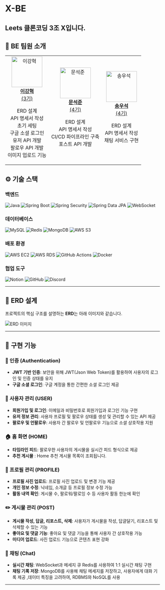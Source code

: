 # X-BE

## Leets 클론코딩 3조 X입니다.



## 👥 BE 팀원 소개

<div align="center">

<table>
  <tr>
    <td align="center">
      <a href="https://github.com/hyxklee" target="_blank">
        <img src="https://avatars.githubusercontent.com/u/77369759?v=4" width="100px;" alt="이강혁"/><br />
        <b>이강혁</b> <br>(3기)
      </a>
      <p>ERD 설계 <br> API 명세서 작성 <br> 초기 세팅 <br> 구글 소셜 로그인 <br> 유저 API 개발 <br> 팔로우 API 개발 <br> 이미지 업로드 기능</p>
    </td>
    <td align="center">
      <a href="https://github.com/seokjun01" target="_blank">
        <img src="https://avatars.githubusercontent.com/u/177178015?v=4" width="100px;" alt="문석준"/><br />
        <b>문석준</b> <br>(4기)
      </a>
      <p>ERD 설계 <br> API 명세서 작성 <br> CI/CD 파이프라인 구축 <br> 포스트 API 개발</p>
    </td>
    <td align="center">
      <a href="https://github.com/koreaioi" target="_blank">
        <img src="https://avatars.githubusercontent.com/u/147616203?v=4" width="100px;" alt="송우석"/><br />
        <b>송우석</b> <br>(4기)
      </a>
      <p>ERD 설계 <br> API 명세서 작성 <br> 채팅 서비스 구현</p>
    </td>
  </tr>
</table>

</div>




## ⚙️ 기술 스택

### 백엔드

![Java](https://img.shields.io/badge/java-007396?style=for-the-badge&logo=java&logoColor=white)
![Spring Boot](https://img.shields.io/badge/springboot-6DB33F?style=for-the-badge&logo=springboot&logoColor=white)
![Spring Security](https://img.shields.io/badge/spring%20security-6DB33F?style=for-the-badge&logo=springsecurity&logoColor=white)
![Spring Data JPA](https://img.shields.io/badge/spring%20data%20jpa-6DB33F?style=for-the-badge&logo=&logoColor=white)
![WebSocket](https://img.shields.io/badge/WebSocket-010101?style=for-the-badge&logo=&logoColor=white)

### 데이터베이스

![MySQL](https://img.shields.io/badge/mysql-4479A1?style=for-the-badge&logo=mysql&logoColor=white)
![Redis](https://img.shields.io/badge/Redis-569A31?style=for-the-badge&logo=redis&logoColor=white)
![MongoDB](https://img.shields.io/badge/MongoDB-47A248?style=for-the-badge&logo=mongodb&logoColor=white)
![AWS S3](https://img.shields.io/badge/AWS%20S3-569A31?style=for-the-badge&logo=amazons3&logoColor=white)

### 배포 환경

![AWS EC2](https://img.shields.io/badge/AWS%20EC2-FF9900?style=for-the-badge&logo=amazonec2&logoColor=white)
![AWS RDS](https://img.shields.io/badge/AWS%20RDS-527FFF?style=for-the-badge&logo=amazonrds&logoColor=white)
![GitHub Actions](https://img.shields.io/badge/Github%20Actions-2088FF?style=for-the-badge&logo=githubactions&logoColor=white)
![Docker](https://img.shields.io/badge/Docker-2496ED?style=for-the-badge&logo=docker&logoColor=white)

### 협업 도구

![Notion](https://img.shields.io/badge/Notion-000000?style=for-the-badge&logo=notion&logoColor=white)
![GitHub](https://img.shields.io/badge/Github-181717?style=for-the-badge&logo=github&logoColor=white)
![Discord](https://img.shields.io/badge/Discord-5865F2?style=for-the-badge&logo=discord&logoColor=white)

---

## 📐 ERD 설계

프로젝트의 핵심 구조를 설명하는 **ERD**는 아래 이미지와 같습니다.

![ERD 이미지](https://github.com/user-attachments/assets/0b661f0c-dfbd-4283-8a8e-19269a28e413)

---

## 📌 구현 기능

### 🔑 인증 (Authentication)
- **JWT 기반 인증**: 보안을 위해 JWT(Json Web Token)를 활용하여 사용자의 로그인 및 인증 상태를 유지
- **구글 소셜 로그인**: 구글 계정을 통한 간편한 소셜 로그인 제공

### 👤 사용자 관리 (USER)
- **회원가입 및 로그인**: 이메일과 비밀번호로 회원가입과 로그인 기능 구현
- **유저 정보 관리**: 사용자 프로필 및 팔로우 상태를 생성 및 관리할 수 있는 API 제공
- **팔로우 및 언팔로우**: 사용자 간 팔로우 및 언팔로우 기능으로 소셜 상호작용 지원

### 🏠 홈 화면 (HOME)
- **타임라인 피드**: 팔로우한 사용자의 게시물을 실시간 피드 형식으로 제공
- **추천 게시물** : Home 추천 게시물 목록이 조회됩니다.

### 📄 프로필 관리 (PROFILE)
- **프로필 사진 업로드**: 프로필 사진 업로드 및 변경 기능 제공
- **개인 정보 수정**: 닉네임, 소개글 등 프로필 정보 수정 가능
- **활동 내역 확인**: 게시물 수, 팔로워/팔로잉 수 등 사용자 활동 한눈에 확인

### ✏️ 게시물 관리 (POST)
- **게시물 작성, 답글, 리포스트, 삭제**: 사용자가 게시물을 작성, 답글달기, 리포스트 및 삭제할 수 있는 기능
- **좋아요 및 댓글 기능**: 좋아요 및 댓글 기능을 통해 사용자 간 상호작용 가능
- **미디어 업로드**: 사진 업로드 기능으로 콘텐츠 표현 강화

### 💬 채팅 (Chat)
- **실시간 채팅**: WebSocket과 메세지 큐 Redis를 사용하여 1:1 실시간 채팅 구현
- **채팅 기록 저장**: MongoDB를 사용해 채팅 메세지를 저장하고, 사용자에게 대화 기록 제공 ,데이터 특징을 고려하여, RDBMS와 NoSQL를 사용




---